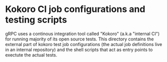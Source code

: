 # Kokoro CI job configurations and testing scripts

gRPC uses a continous integration tool called "Kokoro" (a.k.a "internal CI")
for running majority of its open source tests.
This directory contains the external part of kokoro test job configurations
(the actual job definitions live in an internal repository) and the shell
scripts that act as entry points to exectute the actual tests.
